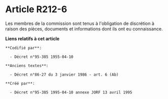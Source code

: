 # Article R212-6

Les membres de la commission sont tenus à l'obligation de discrétion à raison des pièces, documents et informations dont ils
ont eu connaissance.

**Liens relatifs à cet article**

	**Codifié par**:

	  - Décret n°95-385 1955-04-10

	**Anciens textes**:

	  - Décret n°86-27 du 3 janvier 1986 - art. 6 (Ab)

	**Créé par**:

	  - Décret n°95-385 1995-04-10 annexe JORF 13 avril 1995
